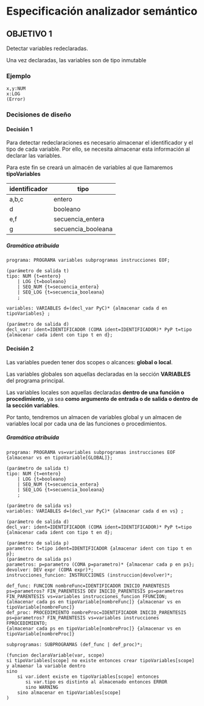 # Especificación analizador semántico

## OBJETIVO 1
Detectar variables redeclaradas.

Una vez declaradas, las variables son de tipo inmutable
            
### Ejemplo
```
x,y:NUM
x:LOG
(Error)
```
### Decisiones de diseño

#### Decisión 1
Para detectar redeclaraciones es necesario almacenar el identificador y el tipo de cada variable.
Por ello, se necesita almacenar esta información al declarar las variables.

Para este fin se creará un almacén de variables al que llamaremos **tipoVariables**

| identificador | tipo     |
|---------------|----------|
| a,b,c         | entero      |
| d             | booleano      |
| e,f           | secuencia_entera |
| g             | secuencia_booleana |

##### Gramática atribuida
```
programa: PROGRAMA variables subprogramas instrucciones EOF;

(parámetro de salida t)
tipo: NUM {t=entero}
    | LOG {t=booleano}
    | SEQ_NUM {t=secuencia_entera}
    | SEQ_LOG {t=secuencia_booleana}
    ;

variables: VARIABLES d=(decl_var PyC)* {almacenar cada d en tipoVariables} ;

(parámetro de salida d)
decl_var: ident=IDENTIFICADOR (COMA ident=IDENTIFICADOR)* PyP t=tipo {almacenar cada ident con tipo t en d};
```
#### Decisión 2
Las variables pueden tener dos scopes o alcances: **global o local**.

Las variables globales son aquellas declaradas en la sección **VARIABLES** del programa principal.

Las variables locales son aquellas declaradas **dentro de una función o procedimiento**, ya sea **como argumento de entrada
o de salida o dentro de la sección variables**.

Por tanto, tendremos un almacen de variables global y un almacen de variables local por cada una de las funciones o procedimientos.
##### Gramática atribuida
```
programa: PROGRAMA vs=variables subprogramas instrucciones EOF {almacenar vs en tipoVariable[GLOBAL]};

(parámetro de salida t)
tipo: NUM {t=entero}
    | LOG {t=booleano}
    | SEQ_NUM {t=secuencia_entera}
    | SEQ_LOG {t=secuencia_booleana}
    ;

(parámetro de salida vs)
variables: VARIABLES d=(decl_var PyC)* {almacenar cada d en vs} ;

(parámetro de salida d)
decl_var: ident=IDENTIFICADOR (COMA ident=IDENTIFICADOR)* PyP t=tipo {almacenar cada ident con tipo t en d};

(parámetro de salida p)
parametro: t=tipo ident=IDENTIFICADOR {almacenar ident con tipo t en p};
(parámetro de salida ps)
parametros: p=parametro (COMA p=parametro)* {almacenar cada p en ps};
devolver: DEV expr (COMA expr)*;
instrucciones_funcion: INSTRUCCIONES (instruccion|devolver)*;

def_func: FUNCION nombreFunc=IDENTIFICADOR INICIO_PARENTESIS ps=parametros? FIN_PARENTESIS DEV INICIO_PARENTESIS ps=parametros FIN_PARENTESIS vs=variables instrucciones_funcion FFUNCION; 
{almacenar cada ps en tipoVariable[nombreFunc]} {almacenar vs en tipoVariable[nombreFunc]}
def_proc: PROCEDIMIENTO nombreProc=IDENTIFICADOR INICIO_PARENTESIS ps=parametros? FIN_PARENTESIS vs=variables instrucciones FPROCEDIMIENTO;
{almacenar cada ps en tipoVariable[nombreProc]} {almacenar vs en tipoVariable[nombreProc]}

subprogramas: SUBPROGRAMAS (def_func | def_proc)*;

(funcion declaraVariable(var, scope)
si tipoVariables[scope] no existe entonces crear tipoVariables[scope] y almaenar la variable dentro
sino 
    si var.ident existe en tipoVariables[scope] entonces
       si var.tipo es distinto al almacenado entonces ERROR
       sino WARNING
    sino almacenar en tipoVariables[scope]
)
```
